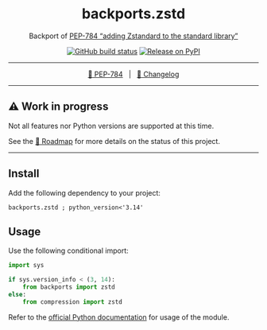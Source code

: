 <div align="center" size="15px">

# backports.zstd

Backport of [PEP-784 “adding Zstandard to the standard library”][PEP-784]

[![GitHub build status](https://img.shields.io/github/actions/workflow/status/rogdham/backports.zstd/build.yml?branch=master)](https://github.com/rogdham/backports.zstd/actions?query=branch:master)
[![Release on PyPI](https://img.shields.io/pypi/v/backports.zstd)](https://pypi.org/project/backports.zstd/)

---

[📖 PEP-784][PEP-784]&nbsp;&nbsp;&nbsp;|&nbsp;&nbsp;&nbsp;[📃 Changelog](./CHANGELOG.md)

[PEP-784]: https://peps.python.org/pep-0784/

</div>

---

## ⚠️ Work in progress

Not all features nor Python versions are supported at this time.

See the [🎯 Roadmap](https://github.com/Rogdham/backports.zstd/issues/2) for more
details on the status of this project.

---

## Install

Add the following dependency to your project:

```
backports.zstd ; python_version<'3.14'
```

## Usage

Use the following conditional import:

```python
import sys

if sys.version_info < (3, 14):
    from backports import zstd
else:
    from compression import zstd
```

Refer to the [official Python documentation][python-doc] for usage of the module.

[python-doc]: https://docs.python.org/3.14/library/compression.zstd.html
